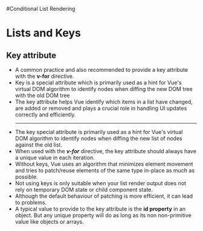 #Conditional List Rendering


# Lists and Keys


## Key attribute
<ul>
  <li>A common practice and also recommended to provide a key attribute with the <b>v-for</b> directive.</li>
  <li>Key is a special attribute which is primarily used as a hint for Vue's virtual DOM algorithm to identify nodes when diffing the new DOM tree with the old DOM tree</li>
  <li>The key attribute helps Vue identify which items in a list have changed, are added or removed and plays a crucial role in handling UI updates correctly and efficiently.</li>
  <hr>
  <li>The key special attribute is primarily used as a hint for Vue's virtual DOM algorithm to identify nodes when diffing the new list of nodes against the old list.</li>
  <li>When used with the <b><i>v-for</i></b> directive, the key attribute should always have a unique value in each iteration.</li>
  <li>Without keys, Vue uses an algorithm that minimizes element movement and tries to patch/reuse elements of the same type in-place as much as possible.</li>
  <li>Not using keys is only suitable when your list render output does not rely on temporary DOM state or child component state.</li>
  <li>Although the default behaviour of patching is more efficient, it can lead to problems.</li>
  <li>A typical value to provide to the key attribute is the <b>id property</b> in an object. But any unique property will do as long as its non non-primitive value like objects or arrays.</li>
</ul>




